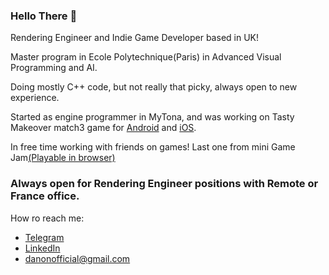 ### Hello There 👋


Rendering Engineer and Indie Game Developer based in UK!

Master program in Ecole Polytechnique(Paris) in Advanced Visual Programming and AI.

Doing mostly C++ code, but not really that picky, always open to new experience.

Started as engine programmer in MyTona, and was working on Tasty Makeover match3 game for [Android](https://play.google.com/store/apps/details?id=com.mytona.tmo&hl=en&gl=US) and [iOS](https://apps.apple.com/us/app/tasty-makeover-match-3-game/id1584307195).

In free time working with friends on games! Last one from mini Game Jam[(Playable in browser)](https://karasikrus.itch.io/shotgun-ghost-rider)



### Always open for Rendering Engineer positions with Remote or France office.
How ro reach me: 
- [Telegram](https://www.t.me/RoundedGlint585)
- [LinkedIn](https://www.linkedin.com/in/daniil-smolyakov-ab7318187/)
- danonofficial@gmail.com
